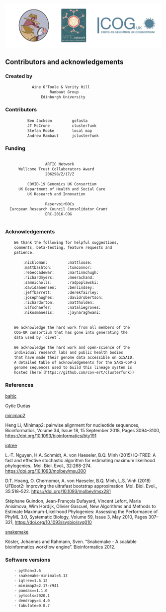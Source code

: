 ![](./doc_figures/website_header.png)

## Contributors and acknowledgements

### Created by
```
            Aine O'Toole & Verity Hill       
                    Rambaut Group              
                Edinburgh University   
```

### Contributors
```                                              
          Ben Jackson         gofasta       
          JT McCrone          clusterfunk     
          Stefan Rooke        local map 
          Andrew Rambaut      jclusterfunk 
```

### Funding
```
                                              
                  ARTIC Network               
      Wellcome Trust Collaborators Award      
                  206298/Z/17/Z               
                                              
          COVID-19 Genomics UK Consortium     
      UK Department of Health and Social Care 
          UK Research and Innovation          
                                              
                  ReservoirDOCs               
  European Research Council Consolidator Grant
                  ERC-2016-COG                
                                              
```

### Acknowledgements
```
    We thank the following for helpful suggestions, 
    comments, beta-testing, feature requests and
    patience.                
                                            
        :nickloman:         :mattloose:     
        :mattbashton:       :tomconnor:     
        :rebeccadewar:      :martinmchugh:    
        :richardmyers:      :meerachand:    
        :samnicholls:       :radpoplawski:   
        :davidaanensen:     :benlindsey:    
        :jeffbarrett:       :derekfairley:   
        :josephhughes:      :davidrobertson:  
        :richardorton:      :mattholden:
        :ulfschaefer:       :nataliegroves:   
        :nikosmanesis:      :jaynaraghwani:   


    We acknowledge the hard work from all members of the 
    COG-UK consortium that has gone into generating the 
    data used by `civet`.

    We acknowledge the hard work and open-science of the 
    individual research labs and public health bodies 
    that have made their genome data accessible on GISAID. 
    A detailed table of acknowledgements for the SARS-CoV-2
    genome sequences used to build this lineage system is 
    hosted [here](https://github.com/cov-ert/clusterfunk))

```
### References

[baltic](https://github.com/evogytis/baltic/tree/master/baltic) 

Gytic Dudas

[minimap2](https://github.com/lh3/minimap2) 

Heng Li, Minimap2: pairwise alignment for nucleotide sequences, Bioinformatics, Volume 34, Issue 18, 15 September 2018, Pages 3094–3100, https://doi.org/10.1093/bioinformatics/bty191

[iqtree](http://www.iqtree.org/#download)

L.-T. Nguyen, H.A. Schmidt, A. von Haeseler, B.Q. Minh (2015) IQ-TREE: A fast and effective stochastic algorithm for estimating maximum likelihood phylogenies.. Mol. Biol. Evol., 32:268-274. https://doi.org/10.1093/molbev/msu300

D.T. Hoang, O. Chernomor, A. von Haeseler, B.Q. Minh, L.S. Vinh (2018) UFBoot2: Improving the ultrafast bootstrap approximation. Mol. Biol. Evol., 35:518–522. https://doi.org/10.1093/molbev/msx281

Stéphane Guindon, Jean-François Dufayard, Vincent Lefort, Maria Anisimova, Wim Hordijk, Olivier Gascuel, New Algorithms and Methods to Estimate Maximum-Likelihood Phylogenies: Assessing the Performance of PhyML 3.0, Systematic Biology, Volume 59, Issue 3, May 2010, Pages 307–321, https://doi.org/10.1093/sysbio/syq010

[snakemake](https://snakemake.readthedocs.io/en/stable/index.html)

Köster, Johannes and Rahmann, Sven. “Snakemake - A scalable bioinformatics workflow engine”. Bioinformatics 2012.

### Software versions
```
    - python=3.6
    - snakemake-minimal=5.13 
    - iqtree=1.6.12
    - minimap2=2.17-r941
    - pandas==1.1.0
    - pytools=2020.1
    - dendropy=4.4.0
    - tabulate=0.8.7
    
```